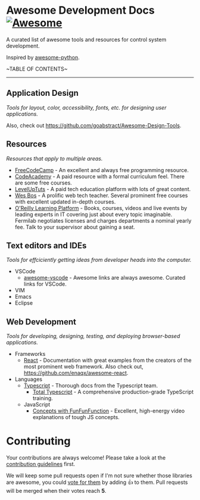 # Awesome Development Docs [![Awesome](https://cdn.rawgit.com/sindresorhus/awesome/d7305f38d29fed78fa85652e3a63e154dd8e8829/media/badge.svg)](https://github.com/sindresorhus/awesome)

A curated list of awesome tools and resources for control system development.

Inspired by [awesome-python](https://github.com/vinta/awesome-python).

~TABLE OF CONTENTS~

---

## Application Design

*Tools for layout, color, accessibility, fonts, etc. for designing user applications.*

Also, check out https://github.com/goabstract/Awesome-Design-Tools.

## Resources

*Resources that apply to multiple areas.*

* [FreeCodeCamp](https://www.freecodecamp.org/learn) - An excellent and always free programming resource.
* [CodeAcademy](https://www.codecademy.com/) - A paid resource with a formal curriculum feel. There are some free courses.
* [LevelUpTuts](https://levelup.video/library) - A paid tech education platform with lots of great content.
* [Wes Bos](https://wesbos.com/courses) - A prolific web tech teacher. Several prominent free courses with excellent updated in-depth courses.
* [O'Reilly Learning Platform](https://learning.oreilly.com/home) - Books, courses, videos and live events by leading experts in IT covering just about every topic imaginable.  Fermilab negotiates licenses and charges departments a nominal yearly fee.  Talk to your supervisor about gaining a seat.

## Text editors and IDEs

*Tools for effciciently getting ideas from developer heads into the computer.*

* VSCode
    * [awesome-vscode](https://github.com/viatsko/awesome-vscode) - Awesome links are always awesome. Curated links for VSCode.
* VIM
* Emacs
* Eclipse

## Web Development

*Tools for developing, designing, testing, and deploying browser-based applications.*

* Frameworks
    * [React](https://reactjs.org/docs/getting-started.html) - Documentation with great examples from the creators of the most prominent web framework. Also check out, https://github.com/enaqx/awesome-react.
* Languages
    * [Typescript](https://www.typescriptlang.org/docs/) - Thorough docs from the Typescript team.
      * [Total Typescript](https://www.totaltypescript.com/) - A comprehensive production-grade TypeScript training.
    * JavaScript
        * [Concepts with FunFunFunction](https://www.youtube.com/@funfunfunction/videos) - Excellent, high-energy video explanations of tough JS concepts.

# Contributing

Your contributions are always welcome! Please take a look at the [contribution guidelines](https://github.com/fermi-controls/awesome-docs/blob/main/CONTRIBUTING.md) first.

We will keep some pull requests open if I'm not sure whether those libraries are awesome, you could [vote for them](https://github.com/fermi-controls/awesome-docs/pulls) by adding :+1: to them. Pull requests will be merged when their votes reach **5**.

